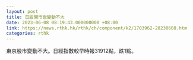 ```yaml
---
layout: post
title: 日股開市後變動不大
date: 2023-06-08 08:19:43.000000000 +08:00
link: https://news.rthk.hk/rthk/ch/component/k2/1703962-20230608.htm
categories: rthk
---
```


東京股市變動不大。日經指數較早時報31912點，跌1點。
